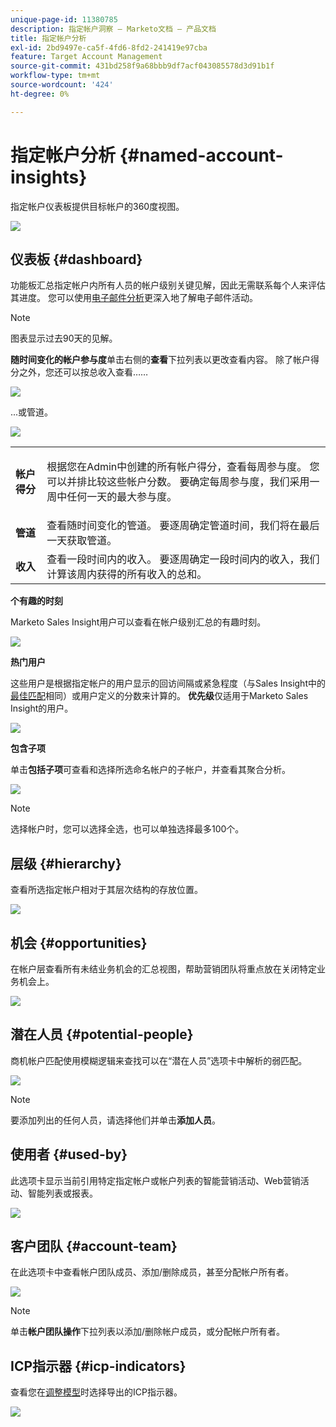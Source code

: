 ```yaml
---
unique-page-id: 11380785
description: 指定帐户洞察 — Marketo文档 — 产品文档
title: 指定帐户分析
exl-id: 2bd9497e-ca5f-4fd6-8fd2-241419e97cba
feature: Target Account Management
source-git-commit: 431bd258f9a68bbb9df7acf043085578d3d91b1f
workflow-type: tm+mt
source-wordcount: '424'
ht-degree: 0%

---
```


# 指定帐户分析 {#named-account-insights}

指定帐户仪表板提供目标帐户的360度视图。

![](assets/one-1.png)

## 仪表板 {#dashboard}

功能板汇总指定帐户内所有人员的帐户级别关键见解，因此无需联系每个人来评估其进度。 您可以使用[电子邮件分析](/help/marketo/product-docs/reporting/email-insights/filtering-in-email-insights.md#account-based-marketing)更深入地了解电子邮件活动。

>[!NOTE]
>
>图表显示过去90天的见解。

**随时间变化的帐户参与度**&#x200B;单击右侧的&#x200B;**查看**&#x200B;下拉列表以更改查看内容。 除了帐户得分之外，您还可以按总收入查看……

![](assets/two-new.png)

...或管道。

![](assets/three-new.png)

<table> 
 <tbody> 
  <tr> 
   <td><strong>帐户得分</strong></td> 
   <td><p>根据您在Admin中创建的所有帐户得分，查看每周参与度。 您可以并排比较这些帐户分数。 要确定每周参与度，我们采用一周中任何一天的最大参与度。</p></td> 
  </tr> 
  <tr> 
   <td><strong>管道</strong></td> 
   <td>查看随时间变化的管道。 要逐周确定管道时间，我们将在最后一天获取管道。</td> 
  </tr> 
  <tr> 
   <td><strong>收入</strong></td> 
   <td>查看一段时间内的收入。 要逐周确定一段时间内的收入，我们计算该周内获得的所有收入的总和。</td> 
  </tr> 
 </tbody> 
</table>

**个有趣的时刻**

Marketo Sales Insight用户可以查看在帐户级别汇总的有趣时刻。

![](assets/int-mom.png)

**热门用户**

这些用户是根据指定帐户的用户显示的回访间隔或紧急程度（与Sales Insight中的[最佳匹配](/help/marketo/product-docs/marketo-sales-insight/msi-for-salesforce/features/stars-and-flames/priority-urgency-relative-score-and-best-bets.md)相同）或用户定义的分数来计算的。 **优先级**&#x200B;仅适用于Marketo Sales Insight的用户。

![](assets/top-ten.png)

**包含子项**

单击&#x200B;**包括子项**&#x200B;可查看和选择所选命名帐户的子帐户，并查看其聚合分析。

![](assets/abm.png)

>[!NOTE]
>
>选择帐户时，您可以选择全选，也可以单独选择最多100个。

## 层级 {#hierarchy}

查看所选指定帐户相对于其层次结构的存放位置。

![](assets/hierarchy.png)

## 机会 {#opportunities}

在帐户层查看所有未结业务机会的汇总视图，帮助营销团队将重点放在关闭特定业务机会上。

![](assets/four-1.png)

## 潜在人员 {#potential-people}

商机帐户匹配使用模糊逻辑来查找可以在“潜在人员”选项卡中解析的弱匹配。

![](assets/five-1.png)

>[!NOTE]
>
>要添加列出的任何人员，请选择他们并单击&#x200B;**添加人员**。

## 使用者 {#used-by}

此选项卡显示当前引用特定指定帐户或帐户列表的智能营销活动、Web营销活动、智能列表或报表。

![](assets/six-1.png)

## 客户团队 {#account-team}

在此选项卡中查看帐户团队成员、添加/删除成员，甚至分配帐户所有者。

![](assets/seven-1.png)

>[!NOTE]
>
>单击&#x200B;**帐户团队操作**&#x200B;下拉列表以添加/删除帐户成员，或分配帐户所有者。

## ICP指示器 {#icp-indicators}

查看您在[调整模型](/help/marketo/product-docs/target-account-management/account-profiling/account-profiling-ranking-and-tuning.md#model-tuning)时选择导出的ICP指示器。

![](assets/eight.png)
